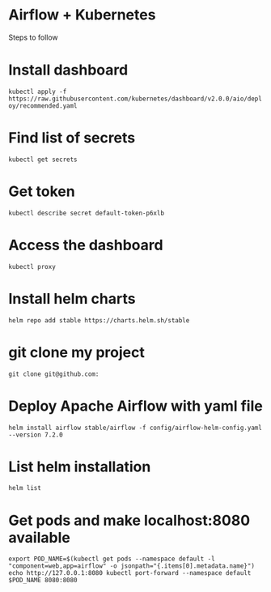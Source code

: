 # Airflow + Kubernetes

Steps to follow


# Install dashboard
`kubectl apply -f https://raw.githubusercontent.com/kubernetes/dashboard/v2.0.0/aio/deploy/recommended.yaml`

# Find list of secrets
`kubectl get secrets`

# Get token
`kubectl describe secret default-token-p6xlb`

# Access the dashboard
`kubectl proxy`

# Install helm charts
`helm repo add stable https://charts.helm.sh/stable`

# git clone my project 
`git clone git@github.com:`

# Deploy Apache Airflow with yaml file
`helm install airflow stable/airflow -f config/airflow-helm-config.yaml --version 7.2.0`

# List helm installation
`helm list`

# Get pods and make localhost:8080 available

`export POD_NAME=$(kubectl get pods --namespace default -l "component=web,app=airflow" -o jsonpath="{.items[0].metadata.name}")
echo http://127.0.0.1:8080
kubectl port-forward --namespace default $POD_NAME 8080:8080`
